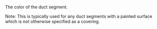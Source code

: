 ﻿The color of the duct segment.

Note: This is typically used for any duct segments with a painted surface which is not otherwise specified as a covering.
